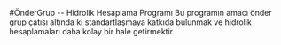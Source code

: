 #ÖnderGrup -- Hidrolik Hesaplama Programı
Bu programın amacı önder grup çatısı altında ki standartlaşmaya katkıda bulunmak ve hidrolik hesaplamaları daha kolay bir hale getirmektir.

